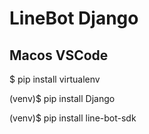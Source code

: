 # LineBot Django 

## Macos VSCode

$ pip install virtualenv

(venv)$ pip install Django

(venv)$ pip install line-bot-sdk
